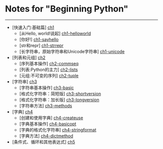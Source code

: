 Notes for "Beginning Python"
============================
---
* [快速入门:基础篇] [ch1]
  * [从Hello, world!说起] [ch1-helloworld]
  * [你好!] [ch1-sayhello]
  * [str和repr] [ch1-strrepr]
  * [长字符串，原始字符串和Unicode字符串] [ch1-unicode]
* [列表和元组] [ch2]
  * [序列基本操作] [ch2-commseq]
  * [列表:Python的主力] [ch2-lists]
  * [元组:不可变的序列] [ch2-tuple]
* [字符串] [ch3]
  * [字符串基本操作] [ch3-basic]
  * [格式化字符串：简短版] [ch3-shortversion]
  * [格式化字符串：加长版] [ch3-longversion]
  * [字符串方法] [ch3-methods]
* [字典] [ch4]
  * [创建和使用字典] [ch4-createuse]
  * [字典基本操作] [ch4-basicopt]
  * [字典的格式化字符串] [ch4-stringformat]
  * [字典方法] [ch4-dictmethod]
* [条件式、循环和其他表达式] [ch5]


[ch1]: ch1.md "快速入门:基础篇"
  [ch1-helloworld]: ch1.md#hello-world "从Hello, world!说起"
  [ch1-sayhello]: ch1.md#say-hello-to-yourself "你好!"
  [ch1-strrepr]: ch1.md#strrepr "str和repr"
  [ch1-unicode]: ch1.md#unicode "长字符串，原始字符串和Unicode字符串"
[ch2]: ch2.md "列表和元组"
  [ch2-commseq]: ch2.md#common-sequence-operations "序列基本操作"
  [ch2-lists]: ch2.md#listspythons-workhorse "列表:Python的主力"
  [ch2-tuple]: ch2.md#tuplesimmutable-sequences "元组:不可变的序列"
[ch3]: ch3.md "字符串"
  [ch3-basic]: ch3.md#basic-string-operations "字符串基本操作"
  [ch3-shortversion]: ch3.md#string-formattingthe-short-version "格式化字符串：简短版"
  [ch3-longversion]: ch3.md#string-formattingthe-long-version "格式化字符串：加长版"
  [ch3-methods]: ch3.md#string-methods "字符串方法"
[ch4]: ch4.md "字典"
  [ch4-createuse]: ch4.md#creating-and-using-dictionaries "创建和使用字典"
  [ch4-basicopt]: ch4.md#basic-dictionary-operations "字典基本操作"
  [ch4-stringformat]: ch4.md#string-formatting-with-dictionaries "字典的格式化字符串"
  [ch4-dictmethod]: ch4.md#dictionary-methods "字典方法"
[ch5]: ch5.md "条件式、循环和其他表达式"
